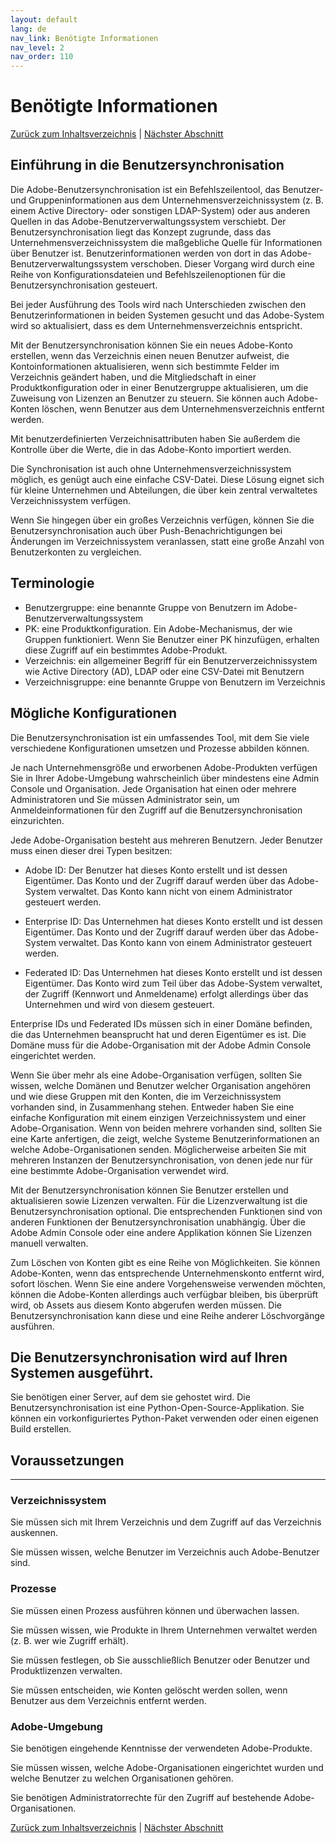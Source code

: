 ```yaml
---
layout: default
lang: de
nav_link: Benötigte Informationen
nav_level: 2
nav_order: 110
---
```


# Benötigte Informationen

[Zurück zum Inhaltsverzeichnis](index.md) \| [Nächster Abschnitt](layout_orgs.md)

## Einführung in die Benutzersynchronisation

Die Adobe-Benutzersynchronisation ist ein Befehlszeilentool, das Benutzer- und Gruppeninformationen aus dem Unternehmensverzeichnissystem (z. B. einem Active Directory- oder sonstigen LDAP-System) oder aus anderen Quellen in das Adobe-Benutzerverwaltungssystem verschiebt. Der Benutzersynchronisation liegt das Konzept zugrunde, dass das Unternehmensverzeichnissystem die maßgebliche Quelle für Informationen über Benutzer ist. Benutzerinformationen werden von dort in das Adobe-Benutzerverwaltungssystem verschoben. Dieser Vorgang wird durch eine Reihe von Konfigurationsdateien und Befehlszeilenoptionen für die Benutzersynchronisation gesteuert.

Bei jeder Ausführung des Tools wird nach Unterschieden zwischen den Benutzerinformationen in beiden Systemen gesucht und das Adobe-System wird so aktualisiert, dass es dem Unternehmensverzeichnis entspricht.

Mit der Benutzersynchronisation können Sie ein neues Adobe-Konto erstellen, wenn das Verzeichnis einen neuen Benutzer aufweist, die Kontoinformationen aktualisieren, wenn sich bestimmte Felder im Verzeichnis geändert haben, und die Mitgliedschaft in einer Produktkonfiguration oder in einer Benutzergruppe aktualisieren, um die Zuweisung von Lizenzen an Benutzer zu steuern. Sie können auch Adobe-Konten löschen, wenn Benutzer aus dem Unternehmensverzeichnis entfernt werden.

Mit benutzerdefinierten Verzeichnisattributen haben Sie außerdem die Kontrolle über die Werte, die in das Adobe-Konto importiert werden.

Die Synchronisation ist auch ohne Unternehmensverzeichnissystem möglich, es genügt auch eine einfache CSV-Datei. Diese Lösung eignet sich für kleine Unternehmen und Abteilungen, die über kein zentral verwaltetes Verzeichnissystem verfügen.

Wenn Sie hingegen über ein großes Verzeichnis verfügen, können Sie die Benutzersynchronisation auch über Push-Benachrichtigungen bei Änderungen im Verzeichnissystem veranlassen, statt eine große Anzahl von Benutzerkonten zu vergleichen.

## Terminologie

- Benutzergruppe: eine benannte Gruppe von Benutzern im Adobe-Benutzerverwaltungssystem
- PK: eine Produktkonfiguration. Ein Adobe-Mechanismus, der wie Gruppen funktioniert. Wenn Sie Benutzer einer PK hinzufügen, erhalten diese Zugriff auf ein bestimmtes Adobe-Produkt.
- Verzeichnis: ein allgemeiner Begriff für ein Benutzerverzeichnissystem wie Active Directory (AD), LDAP oder eine CSV-Datei mit Benutzern
- Verzeichnisgruppe: eine benannte Gruppe von Benutzern im Verzeichnis

 

## Mögliche Konfigurationen
Die Benutzersynchronisation ist ein umfassendes Tool, mit dem Sie viele verschiedene Konfigurationen umsetzen und Prozesse abbilden können.

Je nach Unternehmensgröße und erworbenen Adobe-Produkten verfügen Sie in Ihrer Adobe-Umgebung wahrscheinlich über mindestens eine Admin Console und Organisation. Jede Organisation hat einen oder mehrere Administratoren und Sie müssen Administrator sein, um Anmeldeinformationen für den Zugriff auf die Benutzersynchronisation einzurichten.

Jede Adobe-Organisation besteht aus mehreren Benutzern. Jeder Benutzer muss einen dieser drei Typen besitzen:

- Adobe ID: Der Benutzer hat dieses Konto erstellt und ist dessen Eigentümer. Das Konto und der Zugriff darauf werden über das Adobe-System verwaltet. Das Konto kann nicht von einem Administrator gesteuert werden.

- Enterprise ID: Das Unternehmen hat dieses Konto erstellt und ist dessen Eigentümer. Das Konto und der Zugriff darauf werden über das Adobe-System verwaltet. Das Konto kann von einem Administrator gesteuert werden.

- Federated ID: Das Unternehmen hat dieses Konto erstellt und ist dessen Eigentümer. Das Konto wird zum Teil über das Adobe-System verwaltet, der Zugriff (Kennwort und Anmeldename) erfolgt allerdings über das Unternehmen und wird von diesem gesteuert.

Enterprise IDs und Federated IDs müssen sich in einer Domäne befinden, die das Unternehmen beansprucht hat und deren Eigentümer es ist. Die Domäne muss für die Adobe-Organisation mit der Adobe Admin Console eingerichtet werden.

Wenn Sie über mehr als eine Adobe-Organisation verfügen, sollten Sie wissen, welche Domänen und Benutzer welcher Organisation angehören und wie diese Gruppen mit den Konten, die im Verzeichnissystem vorhanden sind, in Zusammenhang stehen. Entweder haben Sie eine einfache Konfiguration mit einem einzigen Verzeichnissystem und einer Adobe-Organisation. Wenn von beiden mehrere vorhanden sind, sollten Sie eine Karte anfertigen, die zeigt, welche Systeme Benutzerinformationen an welche Adobe-Organisationen senden. Möglicherweise arbeiten Sie mit mehreren Instanzen der Benutzersynchronisation, von denen jede nur für eine bestimmte Adobe-Organisation verwendet wird.

Mit der Benutzersynchronisation können Sie Benutzer erstellen und aktualisieren sowie Lizenzen verwalten. Für die Lizenzverwaltung ist die Benutzersynchronisation optional. Die entsprechenden Funktionen sind von anderen Funktionen der Benutzersynchronisation unabhängig. Über die Adobe Admin Console oder eine andere Applikation können Sie Lizenzen manuell verwalten.

Zum Löschen von Konten gibt es eine Reihe von Möglichkeiten. Sie können Adobe-Konten, wenn das entsprechende Unternehmenskonto entfernt wird, sofort löschen. Wenn Sie eine andere Vorgehensweise verwenden möchten, können die Adobe-Konten allerdings auch verfügbar bleiben, bis überprüft wird, ob Assets aus diesem Konto abgerufen werden müssen. Die Benutzersynchronisation kann diese und eine Reihe anderer Löschvorgänge ausführen.


## Die Benutzersynchronisation wird auf Ihren Systemen ausgeführt. 
Sie benötigen einer Server, auf dem sie gehostet wird. Die Benutzersynchronisation ist eine Python-Open-Source-Applikation. Sie können ein vorkonfiguriertes Python-Paket verwenden oder einen eigenen Build erstellen.

## Voraussetzungen

----------

### Verzeichnissystem
Sie müssen sich mit Ihrem Verzeichnis und dem Zugriff auf das Verzeichnis auskennen.

Sie müssen wissen, welche Benutzer im Verzeichnis auch Adobe-Benutzer sind.

### Prozesse
Sie müssen einen Prozess ausführen können und überwachen lassen.

Sie müssen wissen, wie Produkte in Ihrem Unternehmen verwaltet werden (z. B. wer wie Zugriff erhält).

Sie müssen festlegen, ob Sie ausschließlich Benutzer oder Benutzer und Produktlizenzen verwalten.

Sie müssen entscheiden, wie Konten gelöscht werden sollen, wenn Benutzer aus dem Verzeichnis entfernt werden.

### Adobe-Umgebung
Sie benötigen eingehende Kenntnisse der verwendeten Adobe-Produkte.

Sie müssen wissen, welche Adobe-Organisationen eingerichtet wurden und welche Benutzer zu welchen Organisationen gehören.

Sie benötigen Administratorrechte für den Zugriff auf bestehende Adobe-Organisationen.

[Zurück zum Inhaltsverzeichnis](index.md) \|  [Nächster Abschnitt](layout_orgs.md)

